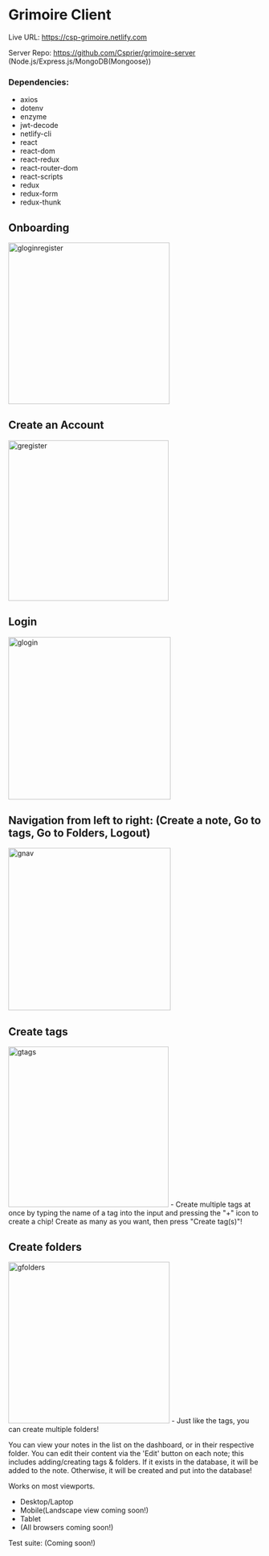 # Grimoire Client

Live URL: https://csp-grimoire.netlify.com

Server Repo: https://github.com/Csprier/grimoire-server (Node.js/Express.js/MongoDB(Mongoose))

### Dependencies:
- axios
- dotenv
- enzyme
- jwt-decode
- netlify-cli
- react
- react-dom
- react-redux
- react-router-dom
- react-scripts
- redux
- redux-form
- redux-thunk

## Onboarding
<img width="321" alt="gloginregister" src="https://user-images.githubusercontent.com/26131912/62433838-0ef1f180-b704-11e9-93c0-e563e28cbd8b.png">

## Create an Account
<img width="319" alt="gregister" src="https://user-images.githubusercontent.com/26131912/62433851-203afe00-b704-11e9-97de-5d178cd7b40c.png">

## Login
<img width="323" alt="glogin" src="https://user-images.githubusercontent.com/26131912/62433859-27620c00-b704-11e9-8918-da0b61fb094f.png">

## Navigation from left to right: (Create a note, Go to tags, Go to Folders, Logout)
<img width="323" alt="gnav" src="https://user-images.githubusercontent.com/26131912/62433863-30eb7400-b704-11e9-83a1-7a2f99fe69ff.png">

## Create tags
<img width="319" alt="gtags" src="https://user-images.githubusercontent.com/26131912/62433873-3f399000-b704-11e9-9042-0764b6d2e5ea.png">
- Create multiple tags at once by typing the name of a tag into the input and pressing the "+" icon to create a chip! Create as many as you want, then press "Create tag(s)"!

## Create folders
<img width="321" alt="gfolders" src="https://user-images.githubusercontent.com/26131912/62433904-63956c80-b704-11e9-9c5e-7c297730bb69.png">
- Just like the tags, you can create multiple folders!



You can view your notes in the list on the dashboard, or in their respective folder.
You can edit their content via the 'Edit' button on each note; this includes adding/creating tags & folders. If it exists in the database, it will be added to the note. Otherwise, it will be created and put into the database!

Works on most viewports. 
- Desktop/Laptop
- Mobile(Landscape view coming soon!)
- Tablet
- (All browsers coming soon!)

Test suite: (Coming soon!)
